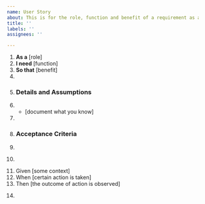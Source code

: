 ```yaml
---
name: User Story
about: This is for the role, function and benefit of a requirement as a user story.
title: ''
labels: ''
assignees: ''

---
```


1.  **As a** [role]  
2.  **I need** [function]  
3.  **So that** [benefit]  
4.    
5.  ### Details and Assumptions
6.  * [document what you know]
7.    
8.  ### Acceptance Criteria  
9.    
10.  ```gherkin
11.  Given [some context]
12.  When [certain action is taken]
13.  Then [the outcome of action is observed]
14.  ```
